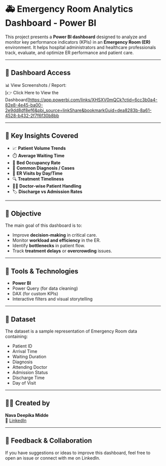 # 🚑 Emergency Room Analytics Dashboard - Power BI

This project presents a **Power BI dashboard** designed to analyze and monitor key performance indicators (KPIs) in an **Emergency Room (ER)** environment. It helps hospital administrators and healthcare professionals track, evaluate, and optimize ER performance and patient care.

---

## 🔗 Dashboard Access

📊 View Screenshots / Report:  
[👉 Click Here to View the Dashboard]https://app.powerbi.com/links/XHSXV0mQCk?ctid=6cc3b0a4-82e8-4e45-ba00-2e9dd8df8ef6&pbi_source=linkShare&bookmarkGuid=dea8283b-8a61-4528-b432-2f7f6f30b8bb

---

## 📌 Key Insights Covered

- 📈 **Patient Volume Trends**
- ⏱️ **Average Waiting Time**
- 🏥 **Bed Occupancy Rate**
- 💉 **Common Diagnosis / Cases**
- 📅 **ER Visits by Day/Time**
- 🔍 **Treatment Timeliness**
- 🧑‍⚕️ **Doctor-wise Patient Handling**
- 🏷️ **Discharge vs Admission Rates**

---

## 🎯 Objective

The main goal of this dashboard is to:

- Improve **decision-making** in critical care.
- Monitor **workload and efficiency** in the ER.
- Identify **bottlenecks** in patient flow.
- Track **treatment delays** or **overcrowding** issues.

---

## 🧰 Tools & Technologies

- **Power BI**
- Power Query (for data cleaning)
- DAX (for custom KPIs)
- Interactive filters and visual storytelling

---

## 📂 Dataset

The dataset is a sample representation of Emergency Room data containing:
- Patient ID
- Arrival Time
- Waiting Duration
- Diagnosis
- Attending Doctor
- Admission Status
- Discharge Time
- Day of Visit

---

## 👩‍💻 Created by

**Nava Deepika Midde**  
🔗 [LinkedIn]("https://www.linkedin.com/feed/?trk=404_page")

---

## 🤝 Feedback & Collaboration

If you have suggestions or ideas to improve this dashboard, feel free to open an issue or connect with me on LinkedIn.



